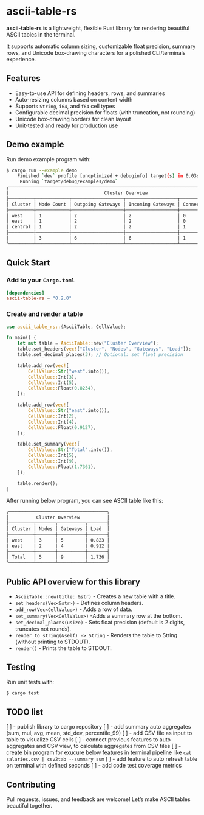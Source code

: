 # ascii-table-rs

**ascii-table-rs** is a lightweight, flexible Rust library for rendering beautiful ASCII tables in the terminal. 

It supports automatic column sizing, customizable float precision, summary rows, and Unicode box-drawing characters for a polished CLI/terminals experience.

## Features

- Easy-to-use API for defining headers, rows, and summaries
- Auto-resizing columns based on content width
- Supports `String`, `i64`, and `f64` cell types
- Configurable decimal precision for floats (with truncation, not rounding)
- Unicode box-drawing borders for clean layout
- Unit-tested and ready for production use

## Demo example

Run demo example program with:

```bash
$ cargo run --example demo
    Finished `dev` profile [unoptimized + debuginfo] target(s) in 0.03s
     Running `target/debug/examples/demo`
╭───────────────────────────────────────────────────────────────────────────────────────╮
│                                   Cluster Overview                                    │
├─────────┬────────────┬───────────────────┬───────────────────┬─────────────┬──────────┤
│ Cluster │ Node Count │ Outgoing Gateways │ Incoming Gateways │ Connections │ RTT [ms] │
├─────────┼────────────┼───────────────────┼───────────────────┼─────────────┼──────────┤
│ west    │ 1          │ 2                 │ 2                 │ 0           │ 1.234    │
│ east    │ 1          │ 2                 │ 2                 │ 0           │ 4.321    │
│ central │ 1          │ 2                 │ 2                 │ 1           │ 3.345    │
├─────────┼────────────┼───────────────────┼───────────────────┼─────────────┼──────────┤
│         │ 3          │ 6                 │ 6                 │ 1           │ 8.900    │
╰─────────┴────────────┴───────────────────┴───────────────────┴─────────────┴──────────╯
```

## Quick Start

### Add to your `Cargo.toml`

```toml
[dependencies]
ascii-table-rs = "0.2.0"
```

### Create and render a table

```rust
use ascii_table_rs::{AsciiTable, CellValue};

fn main() {
    let mut table = AsciiTable::new("Cluster Overview");
    table.set_headers(vec!["Cluster", "Nodes", "Gateways", "Load"]);
    table.set_decimal_places(3); // Optional: set float precision

    table.add_row(vec![
        CellValue::Str("west".into()),
        CellValue::Int(3),
        CellValue::Int(5),
        CellValue::Float(0.8234),
    ]);

    table.add_row(vec![
        CellValue::Str("east".into()),
        CellValue::Int(2),
        CellValue::Int(4),
        CellValue::Float(0.9127),
    ]);

    table.set_summary(vec![
        CellValue::Str("Total".into()),
        CellValue::Int(5),
        CellValue::Int(9),
        CellValue::Float(1.7361),
    ]);

    table.render();
}
```

After running below program, you can see ASCII table like this:

```bash
╭────────────────────────────────────╮
│          Cluster Overview          │
├─────────┬───────┬──────────┬───────┤
│ Cluster │ Nodes │ Gateways │ Load  │
├─────────┼───────┼──────────┼───────┤
│ west    │ 3     │ 5        │ 0.823 │
│ east    │ 2     │ 4        │ 0.912 │
├─────────┼───────┼──────────┼───────┤
│ Total   │ 5     │ 9        │ 1.736 │
╰─────────┴───────┴──────────┴───────╯
```

## Public API overview for this library

- `AsciiTable::new(title: &str)` - Creates a new table with a title.
- `set_headers(Vec<&str>)` - Defines column headers.
- `add_row(Vec<CellValue>)` - Adds a row of data.
- `set_summary(Vec<CellValue>)` -Adds a summary row at the bottom.
- `set_decimal_places(usize)` - Sets float precision (default is 2 digits, truncates not rounds).
- `render_to_string(&self) -> String`  - Renders the table to String (without printing to STDOUT).
- `render()` - Prints the table to STDOUT.


## Testing

Run unit tests with:

```bash
$ cargo test
```

## TODO list
[ ] - publish library to cargo repository
[ ] - add summary auto aggregates (sum, mul, avg, mean, std_dev, percentile_99)
[ ] - add CSV file as input to table to visualize CSV cells
[ ] - connect previous features to auto aggregates and CSV view, to calculate aggregates from CSV files
[ ] - create bin program for exucure below features in terminal pipeline like `cat salaries.csv | csv2tab --summary sum`
[ ] - add feature to auto refresh table on terminal with defined seconds
[ ] - add code test coverage metrics


## Contributing
Pull requests, issues, and feedback are welcome! 
Let’s make ASCII tables beautiful together.

